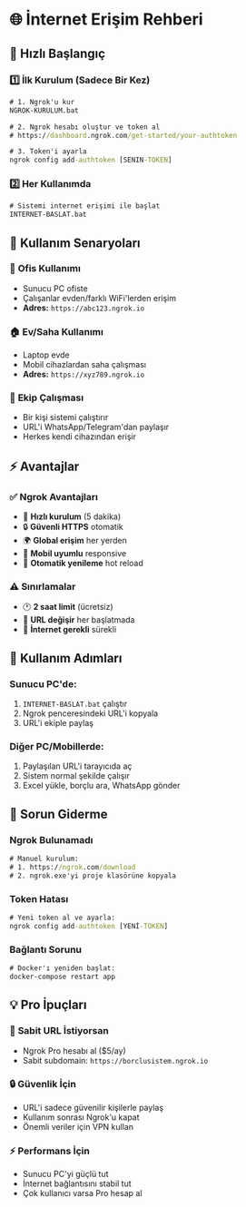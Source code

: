 # 🌐 İnternet Erişim Rehberi

## 🚀 Hızlı Başlangıç

### 1️⃣ İlk Kurulum (Sadece Bir Kez)
```cmd
# 1. Ngrok'u kur
NGROK-KURULUM.bat

# 2. Ngrok hesabı oluştur ve token al
# https://dashboard.ngrok.com/get-started/your-authtoken

# 3. Token'i ayarla
ngrok config add-authtoken [SENIN-TOKEN]
```

### 2️⃣ Her Kullanımda
```cmd
# Sistemi internet erişimi ile başlat
INTERNET-BASLAT.bat
```

## 📱 Kullanım Senaryoları

### 🏢 **Ofis Kullanımı**
- Sunucu PC ofiste
- Çalışanlar evden/farklı WiFi'lerden erişim
- **Adres:** `https://abc123.ngrok.io`

### 🏠 **Ev/Saha Kullanımı**  
- Laptop evde
- Mobil cihazlardan saha çalışması
- **Adres:** `https://xyz789.ngrok.io`

### 👥 **Ekip Çalışması**
- Bir kişi sistemi çalıştırır
- URL'i WhatsApp/Telegram'dan paylaşır
- Herkes kendi cihazından erişir

## ⚡ Avantajlar

### ✅ **Ngrok Avantajları**
- 🚀 **Hızlı kurulum** (5 dakika)
- 🔒 **Güvenli HTTPS** otomatik
- 🌍 **Global erişim** her yerden
- 📱 **Mobil uyumlu** responsive
- 🔄 **Otomatik yenileme** hot reload

### ⚠️ **Sınırlamalar**
- 🕐 **2 saat limit** (ücretsiz)
- 🔄 **URL değişir** her başlatmada
- 📶 **İnternet gerekli** sürekli

## 🎯 Kullanım Adımları

### Sunucu PC'de:
1. `INTERNET-BASLAT.bat` çalıştır
2. Ngrok penceresindeki URL'i kopyala
3. URL'i ekiple paylaş

### Diğer PC/Mobillerde:
1. Paylaşılan URL'i tarayıcıda aç
2. Sistem normal şekilde çalışır
3. Excel yükle, borçlu ara, WhatsApp gönder

## 🔧 Sorun Giderme

### Ngrok Bulunamadı
```cmd
# Manuel kurulum:
# 1. https://ngrok.com/download
# 2. ngrok.exe'yi proje klasörüne kopyala
```

### Token Hatası
```cmd
# Yeni token al ve ayarla:
ngrok config add-authtoken [YENİ-TOKEN]
```

### Bağlantı Sorunu
```cmd
# Docker'ı yeniden başlat:
docker-compose restart app
```

## 💡 Pro İpuçları

### 🎯 **Sabit URL İstiyorsan**
- Ngrok Pro hesabı al ($5/ay)
- Sabit subdomain: `https://borclusistem.ngrok.io`

### 🔒 **Güvenlik İçin**
- URL'i sadece güvenilir kişilerle paylaş
- Kullanım sonrası Ngrok'u kapat
- Önemli veriler için VPN kullan

### ⚡ **Performans İçin**
- Sunucu PC'yi güçlü tut
- İnternet bağlantısını stabil tut
- Çok kullanıcı varsa Pro hesap al